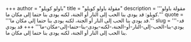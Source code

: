 +++
author = "باولو كويلو"
title = "مقولة باولو كويلو"
description = '''مقولة باولو كويلو: قد يودي بنا الحب إلى النار أو الجنة، لكنه يودى بنا حتما إلى مكان ما.'''
quote = '''قد يودي بنا الحب إلى النار أو الجنة، لكنه يودى بنا حتما إلى مكان ما.'''
slug = '''قد-يودي-بنا-الحب-إلى-النار-أو-الجنة،-لكنه-يودى-بنا-حتما-إلى-مكان-ما'''
+++
قد يودي بنا الحب إلى النار أو الجنة، لكنه يودى بنا حتما إلى مكان ما.
